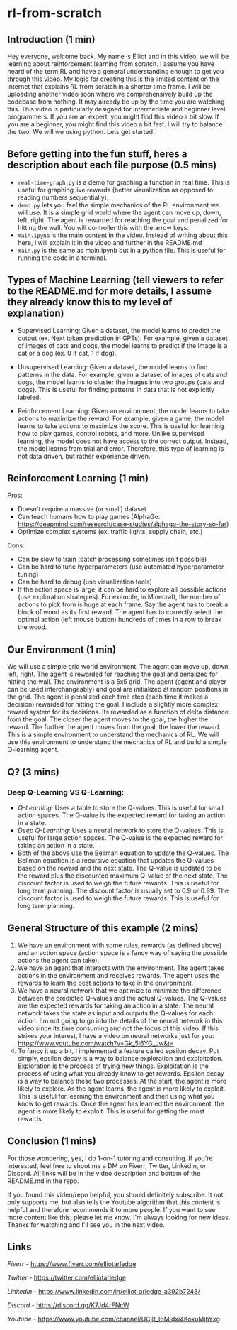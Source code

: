 # rl-from-scratch


## Introduction (1 min)
Hey everyone, welcome back. My name is Elliot and in this video, we will be learning about reinforcement learning from scratch. I assume you have heard of the term RL and have a general understanding enough to get you through this video. 
My logic for creating this is the limited content on the internet that explains RL from scratch in a shorter time frame. I will be uploading another video soon where we comprehensively build up the codebase from nothing. It may already be up by the time you are watching this.
This video is particularly designed for intermediate and beginner level programmers. If you are an expert, you might find this video a bit slow. If you are a beginner, you might find this video a bit fast. I will try to balance the two. We will we using python. Lets get started.

## Before getting into the fun stuff, heres a description about each file purpose (0.5 mins)
- `real-time-graph.py` is a demo for graphing a function in real time. This is useful for graphing live rewards (better visualization as opposed to reading numbers sequentially).
- `demo.py` lets you feel the simple mechanics of the RL environment we will use. It is a simple grid world where the agent can move up, down, left, right. The agent is rewarded for reaching the goal and penalized for hitting the wall. You will controller this with the arrow keys.
- `main.ipynb` is the main content in the video. Instead of writing about this here, I will explain it in the video and further in the README.md
- `main.py` is the same as main.ipynb but in a python file. This is useful for running the code in a terminal.

## Types of Machine Learning (tell viewers to refer to the README.md for more details, I assume they already know this to my level of explanation)
- Supervised Learning: Given a dataset, the model learns to predict the output (ex. Next token prediction in GPTs). For example, given a dataset of images of cats and dogs, the model learns to predict if the image is a cat or a dog (ex. 0 if cat, 1 if dog).

- Unsupervised Learning: Given a dataset, the model learns to find patterns in the data. For example, given a dataset of images of cats and dogs, the model learns to cluster the images into two groups (cats and dogs). This is useful for finding patterns in data that is not explicitly labeled.

- Reinforcement Learning: Given an environment, the model learns to take actions to maximize the reward. For example, given a game, the model learns to take actions to maximize the score. This is useful for learning how to play games, control robots, and more. Unlike supervised learning, the model does not have access to the correct output. Instead, the model learns from trial and error. Therefore, this type of learning is not data driven, but rather experience driven.

## Reinforcement Learning (1 min)
Pros:
- Doesn't require a massive (or small) dataset
- Can teach humans how to play games (AlphaGo: https://deepmind.com/research/case-studies/alphago-the-story-so-far)
- Optimize complex systems (ex. traffic lights, supply chain, etc.)

Cons:
- Can be slow to train (batch processing sometimes isn't possible)
- Can be hard to tune hyperparameters (use automated hyperparameter tuning)
- Can be hard to debug (use visualization tools)
- If the action space is large, it can be hard to explore all possible actions (use exploration strategies). For example, in Minecraft, the number of actions to pick from is huge at each frame. Say the agent has to break a block of wood as its first reward. The agent has to correctly select the optimal action (left mouse button) hundreds of times in a row to break the wood.

## Our Environment (1 min)

We will use a simple grid world environment. The agent can move up, down, left, right. The agent is rewarded for reaching the goal and penalized for hitting the wall. The environment is a 5x5 grid. The agent (agent and player can be used interchangeably) and goal are initialized at random positions in the grid. The agent is penalized each time step (each time it makes a decision) rewarded for hitting the goal. I include a slightly more complex reward system for its decisions. Its rewarded as a function of delta distance from the goal. The closer the agent moves to the goal, the higher the reward. The further the agent moves from the goal, the lower the reward. This is a simple environment to understand the mechanics of RL. We will use this environment to understand the mechanics of RL and build a simple Q-learning agent.

## Q? (3 mins)

### Deep Q-Learning VS Q-Learning:
- *Q-Learning:* Uses a table to store the Q-values. This is useful for small action spaces. The Q-value is the expected reward for taking an action in a state. 
- *Deep Q-Learning:* Uses a neural network to store the Q-values. This is useful for large action spaces. The Q-value is the expected reward for taking an action in a state.
- Both of the above use the Bellman equation to update the Q-values. The Bellman equation is a recursive equation that updates the Q-values based on the reward and the next state. The Q-value is updated to be the reward plus the discounted maximum Q-value of the next state. The discount factor is used to weigh the future rewards. This is useful for long term planning. The discount factor is usually set to 0.9 or 0.99. The discount factor is used to weigh the future rewards. This is useful for long term planning.

## General Structure of this example (2 mins)
1. We have an environment with some rules, rewards (as defined above) and an action space (action space is a fancy way of saying the possible actions the agent can take).
2. We have an agent that interacts with the environment. The agent takes actions in the environment and receives rewards. The agent uses the rewards to learn the best actions to take in the environment.
3. We have a neural network that we optimize to minimize the difference between the predicted Q-values and the actual Q-values. The Q-values are the expected rewards for taking an action in a state. The neural network takes the state as input and outputs the Q-values for each action. I'm not going to go into the details of the neural network in this video since its time consuming and not the focus of this video. If this strikes your interest, I have a video on neural networks just for you: https://www.youtube.com/watch?v=Gk_5I6YG_Jw&t=
4. To fancy it up a bit, I implemented a feature called epsilon decay. 
Put simply, epsilon decay is a way to balance exploration and exploitation. Exploration is the process of trying new things. Exploitation is the process of using what you already know to get rewards. Epsilon decay is a way to balance these two processes. At the start, the agent is more likely to explore. As the agent learns, the agent is more likely to exploit. This is useful for learning the environment and then using what you know to get rewards. Once the agent has learned the environment, the agent is more likely to exploit. This is useful for getting the most rewards.


## Conclusion (1 mins)
For those wondering, yes, I do 1-on-1 tutoring and consulting. If you're interested, feel free to shoot me a DM on Fiverr, Twitter, LinkedIn, or Discord. All links will be in the video description and bottom of the README.md in the repo.

If you found this video/repo helpful, you should definitely subscribe. It not only supports me, but also tells the Youtube algorithm that this content is helpful and therefore recommends it to more people. If you want to see more content like this, please let me know. I'm always looking for new ideas. Thanks for watching and I'll see you in the next video.

## Links
*Fiverr* - https://www.fiverr.com/elliotarledge

*Twitter* - https://twitter.com/elliotarledge

*LinkedIn* - https://www.linkedin.com/in/elliot-arledge-a392b7243/

*Discord* - https://discord.gg/K7Jd4rFNcW

*Youtube* - https://www.youtube.com/channel/UCjlt_l6MIdxi4KoxuMjhYxg